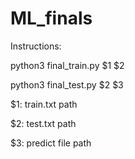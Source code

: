 # ML_finals

Instructions:

python3 final_train.py $1 $2

python3 final_test.py $2 $3

$1: train.txt path

$2: test.txt path

$3: predict file path
